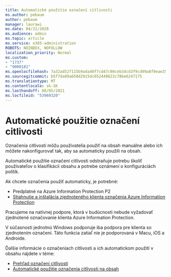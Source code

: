 ```yaml
---
title: Automatické použitie označení citlivosti
ms.author: pebaum
author: pebaum
manager: laurawi
ms.date: 04/21/2020
ms.audience: admin
ms.topic: article
ms.service: o365-administration
ROBOTS: NOINDEX, NOFOLLOW
localization_priority: Normal
ms.custom:
- "1737"
- "9000181"
ms.openlocfilehash: 7a32ad52f115b9ada40f7cd47c90ceb3dcd3f9cd99a8f9eae3514b2e45e73bb8
ms.sourcegitcommit: b5f7da89a650d2915dc652449623c78be6247175
ms.translationtype: MT
ms.contentlocale: sk-SK
ms.lasthandoff: 08/05/2021
ms.locfileid: "53969320"
---
```

# <a name="auto-apply-sensitivity-labels"></a>Automatické použitie označení citlivosti

Označenia citlivosti môžu používatelia použiť na obsah manuálne alebo ich môžete nakonfigurovať tak, aby sa automaticky použili na obsah.

Automatické použitie označení citlivosti odstraňuje potrebu školiť používateľov o klasifikácii obsahu a potrebe oznámení o konfiguráciách politík.

Ak chcete označenia použiť automaticky, je potrebné:

- Predplatné na Azure Information Protection P2
- [Stiahnutie a inštalácia zjednoteného klienta označenia Azure Information Protection](https://docs.microsoft.com/azure/information-protection/rms-client/install-unifiedlabelingclient-app)

Pracujeme na natívnej podpore, ktorá v budúcnosti nebude vyžadovať zjednotené označovanie klienta Azure Information Protection.

V súčasnosti jednotnú Windows podporuje iba podpora pre klienta so zjednotením označení.  Táto funkcia zatiaľ nie je podporovaná v Macu, iOS a Androide.

Ďalšie informácie o označeniach citlivosti a ich automatickom použití v obsahu nájdete v téme:

- [Prehľad označení citlivosti](https://docs.microsoft.com/microsoft-365/compliance/sensitivity-labels)
- [Automatické použitie označenia citlivosti na obsah](https://docs.microsoft.com/microsoft-365/compliance/apply-sensitivity-label-automatically)